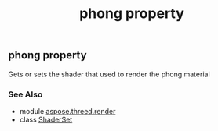 ﻿---
title: phong property
second_title: Aspose.3D for Python via .NET API References
description: 
type: docs
weight: 60
url: /python-net/aspose.threed.render/shaderset/phong/
is_root: false
---

## phong property


Gets or sets the shader that used to render the phong material

### See Also
* module [aspose.threed.render](../../)
* class [ShaderSet](/3d/python-net/aspose.threed.render/shaderset)
